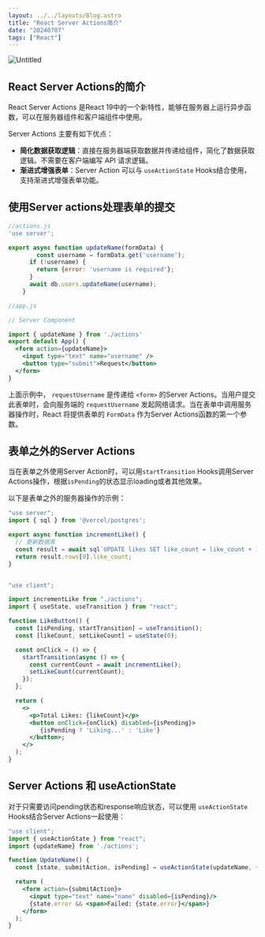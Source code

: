 ```yaml
---
layout: ../../layouts/Blog.astro
title: "React Server Actions简介"
date: "20240707"
tags: ["React"]
---
```



![Untitled](http://static.zhutongtong.cn/uPic/2024071012384917205863291720586329141Untitled.png)

## React Server Actions的简介

React Server Actions 是React 19中的一个新特性，能够在服务器上运行异步函数，可以在服务器组件和客户端组件中使用。

Server Actions 主要有如下优点：

- **简化数据获取逻辑**：直接在服务器端获取数据并传递给组件，简化了数据获取逻辑。不需要在客户端编写 API 请求逻辑。
- **渐进式增强表单**：Server Action 可以与 `useActionState` Hooks结合使用，支持渐进式增强表单功能。

## **使用Server actions处理表单的提交**

```jsx
//actions.js
'use server';

export async function updateName(formData) {
		const username = formData.get('username');
	  if (!username) {
	    return {error: 'username is required'};
	  }
	  await db.users.updateName(username);
	}
```  


```jsx
//app.js

// Server Component

import { updateName } from './actions'
export default App() {
  <form action={updateName}>
    <input type="text" name="username" />
    <button type="submit">Request</button>
  </form>
}
```

上面示例中， `requestUsername` 是传递给 `<form>` 的Server Actions。当用户提交此表单时，会向服务端的 `requestUsername` 发起网络请求。当在表单中调用服务器操作时，React 将提供表单的 `FormData` 作为Server Actions函数的第一个参数。

## **表单之外的Server Action**s

当在表单之外使用Server Action时，可以用`startTransition` Hooks调用Server Actions操作，根据`isPending`的状态显示loading或者其他效果。

以下是表单之外的服务器操作的示例：

```jsx
"use server";
import { sql } from '@vercel/postgres';

export async function incrementLike() {
  // 更新数据库
  const result = await sql`UPDATE likes SET like_count = like_count + 1 RETURNING like_count`;
  return result.rows[0].like_count;
}
```

```jsx

"use client";

import incrementLike from "./actions";
import { useState, useTransition } from "react";

function LikeButton() {
  const [isPending, startTransition] = useTransition();
  const [likeCount, setLikeCount] = useState(0);

  const onClick = () => {
    startTransition(async () => {
      const currentCount = await incrementLike();
      setLikeCount(currentCount);
    });
  };

  return (
    <>
      <p>Total Likes: {likeCount}</p>
      <button onClick={onClick} disabled={isPending}>
         {isPending ? 'Liking...' : 'Like'}
      </button>;
    </>
  );
}
```

## **Server Actions 和 useActionState**

对于只需要访问pending状态和response响应状态，可以使用 `useActionState` Hooks结合Server Actions一起使用：

```jsx
"use client";
import { useActionState } from "react";
import {updateName} from './actions';

function UpdateName() {
  const [state, submitAction, isPending] = useActionState(updateName, {error: null});

  return (
    <form action={submitAction}>
      <input type="text" name="name" disabled={isPending}/>
      {state.error && <span>Failed: {state.error}</span>}
    </form>
  );
}
```